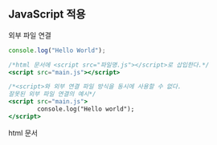 ## JavaScript 적용

외부 파일 연결

```jsx
console.log("Hello World");

/*html 문서에 <script src="파일명.js"></script>로 삽입한다.*/
<script src="main.js"></script>

/*<script>와 외부 연결 파일 방식을 동시에 사용할 수 없다.
잘못된 외부 파일 연결의 예시*/
<script src="main.js">
		console.log("Hello world"); 
</script>
```

html 문서 <script> 안에 삽입

```jsx
<body>
	<script>
		console.log("Hello world");
	</script>
</body>
```

구글 크롬 console

```jsx
/*console tab*/
console.log("Hello world");
```

## Variables

```jsx
/*변수 선언, 할당 전이므로 값은 undefined*/
var boostCourse01;

/*선언한 변수에 값을 할당한다.*/
boostCourse01 = "Hello world";

/*변수 선언과 동시에 값을 할당*/
var boostCourse02 = "Hello world";

/*console.log 할당한 변수의 값 조회*/
console.log(boostCourse01);
console.log(boostCourse02);

/*복수개의 변수를 선언 및 초기화*/
var a, b, c;
var d = 10, c = 20, d = 30;
```

## Name of variable

Camel Case

- 컴퓨터가 띄어쓰기를 인식하지 못함
- 두 종류의 연속된 영어단어 **injectedscript → 읽기에 좋지 않음**
- 캐멀케이스 → **injectedScript**

## 데이터 타입

변수에 저장되는 데이터의 종류

- 데이터 타입은 원시 타입과 참조 타입으로 나누어진다.
    - 원시타입 : 숫자, 문자열, 논리, undefined, null, etc

    ```jsx
    /*String*/
    var boostCourse = "Hello world";
    console.log(boostCourse);

    /*Number*/
    var boostCourse = 10;
    console.log(int);

    /*null*/
    var boostCourse = null;
    console.log(boostCourse);

    /*undefined*/
    var boostCourse;
    console.log(boostCourse);
    ```

    - 참조타입 : 배열, 함수, 객체, 정규표현식

자바스크립트의 타입에는 선언할 때가 아닌, 실행 타임에 결정된다. 함수 안에서의 파라미터나 변수는 실행될 때 그 타입이 결정된다.

## null / undefined

undefined

- 값 미할당
- 존재하지 않는 객체의 프로퍼티를 읽으려고 시도할 때의 값이다.
- 존재하지 않는 배열의 요소를 읽으려고 시도할 때의 값이다.
- 아무것도 반환하지 않는 함수가 반환하는 값 등..

null

- 변수 선언을 하고 사용자가 임의로 빈 값을 삽입한 상태이다.

```jsx
/*null*/
var boostCourse01 = null;
console.log(boostCourse01);

/*undefined*/
var boostCourse02;
console.log(boostCourse02);

typeof boostCourse01;
 -> 실행결과 : "object"

typeof boostCourse02;
 -> 실행결과 : "undefined"

console.log(typeof null);
console.log(typeof undefined);

console.log(null == undefined);
console.log(null === undefined);

console.log(!null);
console.log(!!null);

console.log(!undefined);
console.log(!!undefined);
```

## 연산자

```jsx
/*or 연산자*/
var name ="crong";
var result = name || "codesquad";
console.log(result);
var name="";
var result = name || "codesquad";
console.log(result);
```

## 비교연산자

```jsx
/*비교 연산자에서 ==, ===*/
"1"==1 // true
"1"===1 // false, type 까지 비교
```

## 삼항연산자

```jsx
/*참일 경우 좌측의 값, 거짓일 경우 우측의 값*/
var codeSquad01 = 10;
var codeSquad02 = 20;
var result = (codeSquad01 > codeSquad02) ? "ok" : "fail";
/*fail*/
var result = (codeSquad01 < codeSquad02) ? "ok" : "fail";
/*ok*/
```

## etc.

```jsx
var a = 10;
var b = 20;

console.log(a + b);
console.log(a - b);
console.log(a * b);
console.log(a / b);
console.log(a % b);

/*문자열 연산*/
var firstName = "Doa";
var lastName = "Choi";

console.log(firstName + lastName);

/*문자열 및 숫자열 연산*/
var Name = "Choidoa";
var age = 24;

console.log(Name + age);

/*문자 10과 문자 20, 출력결과 1020*/
var a = "10";
var b = "20";

console.log(a + b);

/* ++, --, += */
var a = 10;

console.log(--a);
console.log(++a);

a += 40;
console.log(a);
```

## function

한 번 만들어놓으면 재사용이 가능한 형태를 가진 코드

```jsx
function boostCourse() {
	console.log('call boostCourse');
}

/*함수 호출*/
boostCourse();

/*Parameter, 전달된 값을 받아들이는 함수,
Argument, 어떤 함수를 호출시 전달되는 값*/
function myName(name) {
	console.log(name + "입니다.");
}

myName(choidoa);

function boostCourse(width, height) {
	var boost = width * height;
	console.log(boost);
}

boostCourse(100, 200);
 
/*return*/
function yourAge(age) {
	return age + "살입니다.";
}

var age = yourAge(24);
console.log(age);
```

## Array

```jsx
var boostCourse = ["test01", "test02", "test03"];

console.log(boostCourse[0]);
console.log(boostCourse[1]);
console.log(boostCourse[2]);

var scores = [
	[10, 20, 30, 40],
	[50, 60, 70, 80],
	[90, 100, 110, 120]
];

// socres 배열의 50
console.log(scores[1][0]);
```

## Object

```jsx
/*객체, 변수와 함수의 집합체
name = key, property
프로퍼티의 데이터는 value*/

var student = {
	name : "doa",
	age : 24
};

/*객체의 프로퍼티에 접근*/
console.log(student.name);
console.log(student.age);

// 혹은
console.log(student['name']);
console.log(student['age']);

/*객체에 프로퍼티 추가*/
student.address = "Kimpo";

/*객체의 메서드, 객체 안에 포함되어 있는 함수*/
var student = {
	name : "doa",
	age : 24,
	address : "Kimpo",
	sum : function(num1, num2) {
		return num1 + num2;
	}
};

/*객체의 메서드 추가*/
student.sum = function(num, num2) {
	return num1 + num2;
}

var studentDoa = student.sum(10, 20);
```
